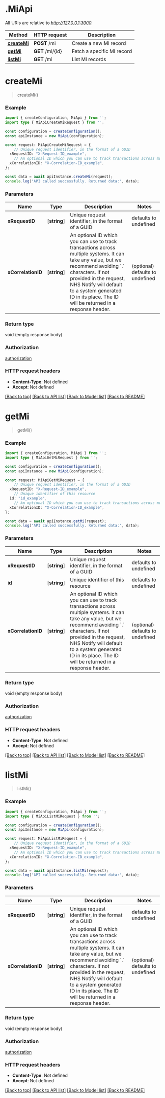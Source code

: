 # .MiApi

All URIs are relative to *http://127.0.0.1:3000*

Method | HTTP request | Description
------------- | ------------- | -------------
[**createMi**](MiApi.md#createMi) | **POST** /mi | Create a new MI record
[**getMi**](MiApi.md#getMi) | **GET** /mi/{id} | Fetch a specific MI record
[**listMi**](MiApi.md#listMi) | **GET** /mi | List MI records


# **createMi**
> createMi()


### Example


```typescript
import { createConfiguration, MiApi } from '';
import type { MiApiCreateMiRequest } from '';

const configuration = createConfiguration();
const apiInstance = new MiApi(configuration);

const request: MiApiCreateMiRequest = {
    // Unique request identifier, in the format of a GUID
  xRequestID: "X-Request-ID_example",
    // An optional ID which you can use to track transactions across multiple systems. It can take any value, but we recommend avoiding `.` characters. If not provided in the request, NHS Notify will default to a system generated ID in its place. The ID will be returned in a response header. (optional)
  xCorrelationID: "X-Correlation-ID_example",
};

const data = await apiInstance.createMi(request);
console.log('API called successfully. Returned data:', data);
```


### Parameters

Name | Type | Description  | Notes
------------- | ------------- | ------------- | -------------
 **xRequestID** | [**string**] | Unique request identifier, in the format of a GUID | defaults to undefined
 **xCorrelationID** | [**string**] | An optional ID which you can use to track transactions across multiple systems. It can take any value, but we recommend avoiding &#x60;.&#x60; characters. If not provided in the request, NHS Notify will default to a system generated ID in its place. The ID will be returned in a response header. | (optional) defaults to undefined


### Return type

void (empty response body)

### Authorization

[authorization](README.md#authorization)

### HTTP request headers

 - **Content-Type**: Not defined
 - **Accept**: Not defined


[[Back to top]](#) [[Back to API list]](README.md#documentation-for-api-endpoints) [[Back to Model list]](README.md#documentation-for-models) [[Back to README]](README.md)

# **getMi**
> getMi()


### Example


```typescript
import { createConfiguration, MiApi } from '';
import type { MiApiGetMiRequest } from '';

const configuration = createConfiguration();
const apiInstance = new MiApi(configuration);

const request: MiApiGetMiRequest = {
    // Unique request identifier, in the format of a GUID
  xRequestID: "X-Request-ID_example",
    // Unique identifier of this resource
  id: "id_example",
    // An optional ID which you can use to track transactions across multiple systems. It can take any value, but we recommend avoiding `.` characters. If not provided in the request, NHS Notify will default to a system generated ID in its place. The ID will be returned in a response header. (optional)
  xCorrelationID: "X-Correlation-ID_example",
};

const data = await apiInstance.getMi(request);
console.log('API called successfully. Returned data:', data);
```


### Parameters

Name | Type | Description  | Notes
------------- | ------------- | ------------- | -------------
 **xRequestID** | [**string**] | Unique request identifier, in the format of a GUID | defaults to undefined
 **id** | [**string**] | Unique identifier of this resource | defaults to undefined
 **xCorrelationID** | [**string**] | An optional ID which you can use to track transactions across multiple systems. It can take any value, but we recommend avoiding &#x60;.&#x60; characters. If not provided in the request, NHS Notify will default to a system generated ID in its place. The ID will be returned in a response header. | (optional) defaults to undefined


### Return type

void (empty response body)

### Authorization

[authorization](README.md#authorization)

### HTTP request headers

 - **Content-Type**: Not defined
 - **Accept**: Not defined


[[Back to top]](#) [[Back to API list]](README.md#documentation-for-api-endpoints) [[Back to Model list]](README.md#documentation-for-models) [[Back to README]](README.md)

# **listMi**
> listMi()


### Example


```typescript
import { createConfiguration, MiApi } from '';
import type { MiApiListMiRequest } from '';

const configuration = createConfiguration();
const apiInstance = new MiApi(configuration);

const request: MiApiListMiRequest = {
    // Unique request identifier, in the format of a GUID
  xRequestID: "X-Request-ID_example",
    // An optional ID which you can use to track transactions across multiple systems. It can take any value, but we recommend avoiding `.` characters. If not provided in the request, NHS Notify will default to a system generated ID in its place. The ID will be returned in a response header. (optional)
  xCorrelationID: "X-Correlation-ID_example",
};

const data = await apiInstance.listMi(request);
console.log('API called successfully. Returned data:', data);
```


### Parameters

Name | Type | Description  | Notes
------------- | ------------- | ------------- | -------------
 **xRequestID** | [**string**] | Unique request identifier, in the format of a GUID | defaults to undefined
 **xCorrelationID** | [**string**] | An optional ID which you can use to track transactions across multiple systems. It can take any value, but we recommend avoiding &#x60;.&#x60; characters. If not provided in the request, NHS Notify will default to a system generated ID in its place. The ID will be returned in a response header. | (optional) defaults to undefined


### Return type

void (empty response body)

### Authorization

[authorization](README.md#authorization)

### HTTP request headers

 - **Content-Type**: Not defined
 - **Accept**: Not defined


[[Back to top]](#) [[Back to API list]](README.md#documentation-for-api-endpoints) [[Back to Model list]](README.md#documentation-for-models) [[Back to README]](README.md)


